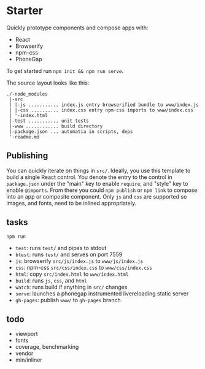 # Starter

Quickly prototype components and compose apps with:

- React
- Browserify
- npm-css
- PhoneGap

To get started run `npm init && npm run serve`. 

The source layout looks like this:

    ./-node_modules
     |-src 
     | |-js ........... index.js entry browserified bundle to www/index.js
     | |-css .......... index.css entry npm-css imports to www/index.css
     | '-index.html
     |-test ........... unit tests
     |-www ............ build directory
     |-package.json ... automatia in scripts, deps
     '-readme.md

## Publishing

You can quickly iterate on things in `src/`. Ideally, you use this template to build a single React control. You denote the entry to the control in `package.json` under the "main" key to enable `require`, and "style" key to enable `@imports`. From there you could `npm publish` or `npm link` to compose into an app or composite component. Only `js` and `css` are supported so images, and fonts, need to be inlined appropriately. 

## tasks

`npm run`

- `test`: runs `test/` and pipes to stdout
- `btest`: runs `test/` and serves on port 7559
- `js`: browserify `src/js/index.js` to `www/js/index.js`
- `css`: npm-css `src/css/index.css` to `www/css/index.css`
- `html`: copy `src/index.html` to `www/index.html`
- `build`: runs `js`, `css`, and `html`
- `watch`: runs build if anything in `src/` changes
- `serve`: launches a phonegap instrumented livereloading static server
- `gh-pages`: publish `www/` to `gh-pages` branch

## todo

- viewport
- fonts
- coverage, benchmarking
- vendor
- min/inliner
